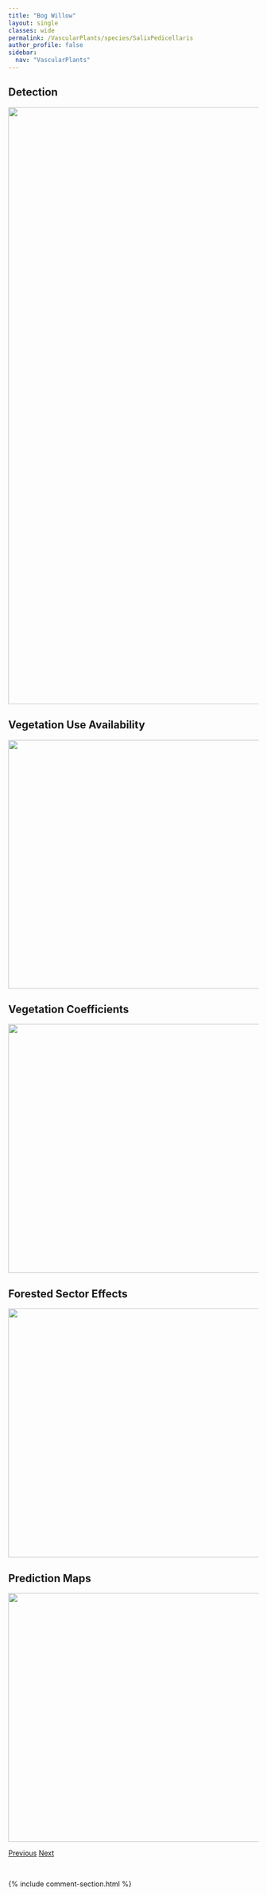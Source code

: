 ```yaml
---
title: "Bog Willow"
layout: single
classes: wide
permalink: /VascularPlants/species/SalixPedicellaris
author_profile: false
sidebar:
  nav: "VascularPlants"
---
```


<h2>Detection</h2>

<a href="https://drive.google.com/uc?export=view&id=1xXnzi310i53VFXdenGf_eFk7gCqEht4S">
<img src="https://drive.google.com/uc?export=view&id=1xXnzi310i53VFXdenGf_eFk7gCqEht4S" height = "1200" width = "800">
</a>


<h2>Vegetation Use Availability</h2>

<a href="https://drive.google.com/uc?export=view&id=10-DbJjEr4fI5JmO_kT5EL_Ib4wWHBLOU">
<img src="https://drive.google.com/uc?export=view&id=10-DbJjEr4fI5JmO_kT5EL_Ib4wWHBLOU" height = "500" width = "1000">
</a>


<h2>Vegetation Coefficients</h2>

<a href="https://drive.google.com/uc?export=view&id=1RsinCn5tr_x-nEO0HQQdUxwnWH1QnlOj">
<img src="https://drive.google.com/uc?export=view&id=1RsinCn5tr_x-nEO0HQQdUxwnWH1QnlOj" height = "500" width = "1000">
</a>


<h2>Forested Sector Effects</h2>

<a href="https://drive.google.com/uc?export=view&id=1O_dSiXbJaoz1_r_C08O9fiUq8P3VA_al">
<img src="https://drive.google.com/uc?export=view&id=1O_dSiXbJaoz1_r_C08O9fiUq8P3VA_al" height = "500" width = "1000">
</a>


<h2>Prediction Maps</h2>

<a href="https://drive.google.com/uc?export=view&id=1ZGeHqD-PjXGTs3zcaIACTIEHcVxznVwi">
<img src="https://drive.google.com/uc?export=view&id=1ZGeHqD-PjXGTs3zcaIACTIEHcVxznVwi" height = "500" width = "1000">
</a>


<a href="/DevelopmentWebsite/VascularPlants/species/SalixNivalis" class="pagination--pager" title="Salix nivalis">Previous</a> <a href="/DevelopmentWebsite/VascularPlants/species/SalixPetiolaris" class="pagination--pager" title="Basket Willow">Next</a>

<p>&nbsp;</p>

{% include comment-section.html %}
